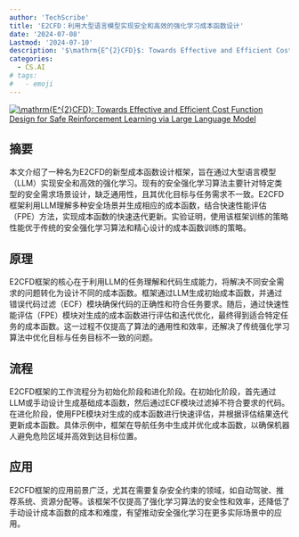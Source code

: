 ```yaml
---
author: 'TechScribe'
title: 'E2CFD：利用大型语言模型实现安全和高效的强化学习成本函数设计'
date: '2024-07-08'
Lastmod: '2024-07-10'
description: '$\mathrm{E^{2}CFD}$: Towards Effective and Efficient Cost Function Design for Safe Reinforcement Learning via Large Language Model'
categories:
  - CS.AI
# tags:
#   - emoji
---
```


[![$\mathrm{E^{2}CFD}$: Towards Effective and Efficient Cost Function Design for Safe Reinforcement Learning via Large Language Model](https://arxiv-research-1301205113.cos.ap-guangzhou.myqcloud.com/images/2407.05580v1.pdf_0.jpg)](https://arxiv.org/abs/2407.05580v1)

## 摘要

本文介绍了一种名为E2CFD的新型成本函数设计框架，旨在通过大型语言模型（LLM）实现安全和高效的强化学习。现有的安全强化学习算法主要针对特定类型的安全需求场景设计，缺乏通用性，且其优化目标与任务需求不一致。E2CFD框架利用LLM理解多种安全场景并生成相应的成本函数，结合快速性能评估（FPE）方法，实现成本函数的快速迭代更新。实验证明，使用该框架训练的策略性能优于传统的安全强化学习算法和精心设计的成本函数训练的策略。<!--more-->

## 原理

E2CFD框架的核心在于利用LLM的任务理解和代码生成能力，将解决不同安全需求的问题转化为设计不同的成本函数。框架通过LLM生成初始成本函数，并通过错误代码过滤（ECF）模块确保代码的正确性和符合任务要求。随后，通过快速性能评估（FPE）模块对生成的成本函数进行评估和迭代优化，最终得到适合特定任务的成本函数。这一过程不仅提高了算法的通用性和效率，还解决了传统强化学习算法中优化目标与任务目标不一致的问题。

## 流程

E2CFD框架的工作流程分为初始化阶段和进化阶段。在初始化阶段，首先通过LLM或手动设计生成基础成本函数，然后通过ECF模块过滤掉不符合要求的代码。在进化阶段，使用FPE模块对生成的成本函数进行快速评估，并根据评估结果迭代更新成本函数。具体示例中，框架在导航任务中生成并优化成本函数，以确保机器人避免危险区域并高效到达目标位置。

## 应用

E2CFD框架的应用前景广泛，尤其在需要复杂安全约束的领域，如自动驾驶、推荐系统、资源分配等。该框架不仅提高了强化学习算法的安全性和效率，还降低了手动设计成本函数的成本和难度，有望推动安全强化学习在更多实际场景中的应用。